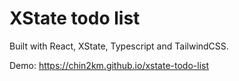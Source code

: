 # XState todo list

Built with React, XState, Typescript and TailwindCSS.

Demo: https://chin2km.github.io/xstate-todo-list
